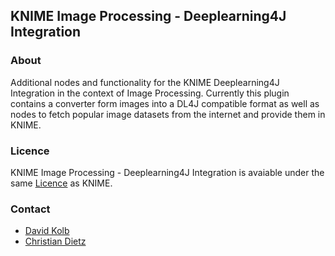KNIME Image Processing - Deeplearning4J Integration
--------------
### About
Additional nodes and functionality for the KNIME Deeplearning4J Integration in the context of Image Processing. Currently this plugin contains a converter form images into a DL4J compatible format as well as nodes to fetch popular image datasets from the internet and provide them in KNIME.

### Licence
KNIME Image Processing - Deeplearning4J Integration is avaiable under the same [Licence](https://www.knime.org/downloads/full-license) as KNIME.

### Contact
- [David Kolb](mailto:david.kolb@uni-konstanz.de)
- [Christian Dietz](mailto:christian.dietz@uni-konstanz.de)
